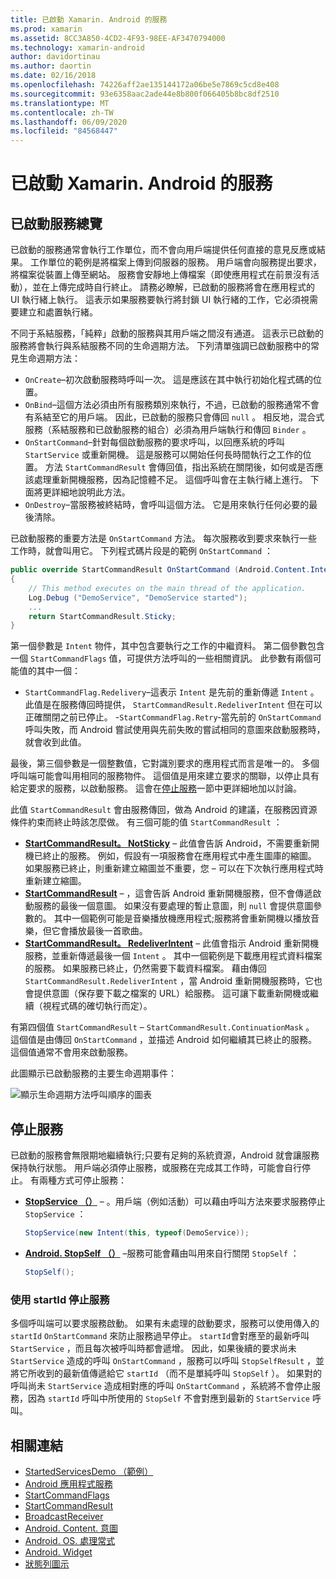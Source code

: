 ```yaml
---
title: 已啟動 Xamarin. Android 的服務
ms.prod: xamarin
ms.assetid: 8CC3A850-4CD2-4F93-98EE-AF3470794000
ms.technology: xamarin-android
author: davidortinau
ms.author: daortin
ms.date: 02/16/2018
ms.openlocfilehash: 74226aff2ae135144172a06be5e7869c5cd8e408
ms.sourcegitcommit: 93e6358aac2ade44e8b800f066405b8bc8df2510
ms.translationtype: MT
ms.contentlocale: zh-TW
ms.lasthandoff: 06/09/2020
ms.locfileid: "84568447"
---
```

# <a name="started-services-with-xamarinandroid"></a>已啟動 Xamarin. Android 的服務

## <a name="started-services-overview"></a>已啟動服務總覽

已啟動的服務通常會執行工作單位，而不會向用戶端提供任何直接的意見反應或結果。 工作單位的範例是將檔案上傳到伺服器的服務。 用戶端會向服務提出要求，將檔案從裝置上傳至網站。 服務會安靜地上傳檔案（即使應用程式在前景沒有活動），並在上傳完成時自行終止。 請務必瞭解，已啟動的服務將會在應用程式的 UI 執行緒上執行。 這表示如果服務要執行將封鎖 UI 執行緒的工作，它必須視需要建立和處置執行緒。

不同于系結服務，「純粹」啟動的服務與其用戶端之間沒有通道。 這表示已啟動的服務將會執行與系結服務不同的生命週期方法。 下列清單強調已啟動服務中的常見生命週期方法：

- `OnCreate`&ndash;初次啟動服務時呼叫一次。 這是應該在其中執行初始化程式碼的位置。
- `OnBind`&ndash;這個方法必須由所有服務類別來執行，不過，已啟動的服務通常不會有系結至它的用戶端。 因此，已啟動的服務只會傳回 `null` 。 相反地，混合式服務（系結服務和已啟動服務的組合）必須為用戶端執行和傳回 `Binder` 。
- `OnStartCommand`&ndash;針對每個啟動服務的要求呼叫，以回應系統的呼叫 `StartService` 或重新開機。 這是服務可以開始任何長時間執行之工作的位置。 方法 `StartCommandResult` 會傳回值，指出系統在關閉後，如何或是否應該處理重新開機服務，因為記憶體不足。 這個呼叫會在主執行緒上進行。 下面將更詳細地說明此方法。
- `OnDestroy`&ndash;當服務被終結時，會呼叫這個方法。 它是用來執行任何必要的最後清除。

已啟動服務的重要方法是 `OnStartCommand` 方法。 每次服務收到要求來執行一些工作時，就會叫用它。 下列程式碼片段是的範例 `OnStartCommand` ： 

```csharp
public override StartCommandResult OnStartCommand (Android.Content.Intent intent, StartCommandFlags flags, int startId)
{
    // This method executes on the main thread of the application.
    Log.Debug ("DemoService", "DemoService started");
    ...
    return StartCommandResult.Sticky;
}
```

第一個參數是 `Intent` 物件，其中包含要執行之工作的中繼資料。 第二個參數包含一個 `StartCommandFlags` 值，可提供方法呼叫的一些相關資訊。 此參數有兩個可能值的其中一個：

- `StartCommandFlag.Redelivery`&ndash;這表示 `Intent` 是先前的重新傳遞 `Intent` 。 此值是在服務傳回時提供， `StartCommandResult.RedeliverIntent` 但在可以正確關閉之前已停止。
-`StartCommandFlag.Retry`&dash;當先前的 `OnStartCommand` 呼叫失敗，而 Android 嘗試使用與先前失敗的嘗試相同的意圖來啟動服務時，就會收到此值。

最後，第三個參數是一個整數值，它對識別要求的應用程式而言是唯一的。 多個呼叫端可能會叫用相同的服務物件。 這個值是用來建立要求的關聯，以停止具有給定要求的服務，以啟動服務。 這會在[停止服務](#Stopping_the_Service)一節中更詳細地加以討論。 

此值 `StartCommandResult` 會由服務傳回，做為 Android 的建議，在服務因資源條件約束而終止時該怎麼做。 有三個可能的值 `StartCommandResult` ：

- **[StartCommandResult。 NotSticky](xref:Android.App.StartCommandResult.NotSticky)** &ndash; 此值會告訴 Android，不需要重新開機已終止的服務。 例如，假設有一項服務會在應用程式中產生圖庫的縮圖。 如果服務已終止，則重新建立縮圖並不重要，您 &ndash; 可以在下次執行應用程式時重新建立縮圖。
- **[StartCommandResult](xref:Android.App.StartCommandResult.Sticky)** &ndash; ，這會告訴 Android 重新開機服務，但不會傳遞啟動服務的最後一個意圖。 如果沒有要處理的暫止意圖，則 `null` 會提供意圖參數的。 其中一個範例可能是音樂播放機應用程式;服務將會重新開機以播放音樂，但它會播放最後一首歌曲。
- **[StartCommandResult。 RedeliverIntent](xref:Android.App.StartCommandResult.RedeliverIntent)** &ndash; 此值會指示 Android 重新開機服務，並重新傳遞最後一個 `Intent` 。 其中一個範例是下載應用程式資料檔案的服務。 如果服務已終止，仍然需要下載資料檔案。 藉由傳回 `StartCommandResult.RedeliverIntent` ，當 Android 重新開機服務時，它也會提供意圖（保存要下載之檔案的 URL）給服務。 這可讓下載重新開機或繼續（視程式碼的確切執行而定）。

有第四個值 `StartCommandResult` &ndash; `StartCommandResult.ContinuationMask` 。 這個值是由傳回 `OnStartCommand` ，並描述 Android 如何繼續其已終止的服務。 這個值通常不會用來啟動服務。

此圖顯示已啟動服務的主要生命週期事件： 

![顯示生命週期方法呼叫順序的圖表](started-services-images/started-service-01.png "圖表，顯示生命週期方法的呼叫順序。")

<a name="Stopping_the_Service"></a>

## <a name="stopping-the-service"></a>停止服務

已啟動的服務會無限期地繼續執行;只要有足夠的系統資源，Android 就會讓服務保持執行狀態。 用戶端必須停止服務，或服務在完成其工作時，可能會自行停止。 有兩種方式可停止服務： 

- **[StopService （）](xref:Android.Content.Context.StopService*)** &ndash; 。用戶端（例如活動）可以藉由呼叫方法來要求服務停止 `StopService` ：

    ```csharp
    StopService(new Intent(this, typeof(DemoService));
    ```

- **[Android. StopSelf （）](xref:Android.App.Service.StopSelf*)** &ndash;服務可能會藉由叫用來自行關閉 `StopSelf` ：

    ```csharp
    StopSelf();
    ```

### <a name="using-startid-to-stop-a-service"></a>使用 startId 停止服務

多個呼叫端可以要求服務啟動。 如果有未處理的啟動要求，服務可以使用傳入的 `startId` `OnStartCommand` 來防止服務過早停止。 `startId`會對應至的最新呼叫 `StartService` ，而且每次被呼叫時都會遞增。 因此，如果後續的要求尚未 `StartService` 造成的呼叫 `OnStartCommand` ，服務可以呼叫 `StopSelfResult` ，並將它所收到的最新值傳遞給它 `startId` （而不是單純呼叫 `StopSelf` ）。 如果對的呼叫尚未 `StartService` 造成相對應的呼叫 `OnStartCommand` ，系統將不會停止服務，因為 `startId` 呼叫中所使用的 `StopSelf` 不會對應到最新的 `StartService` 呼叫。

## <a name="related-links"></a>相關連結

- [StartedServicesDemo （範例）](https://docs.microsoft.com/samples/xamarin/monodroid-samples/applicationfundamentals-servicesamples-startedservicesdemo)
- [Android 應用程式服務](xref:Android.App.Service)
- [StartCommandFlags](xref:Android.App.StartCommandFlags)
- [StartCommandResult](xref:Android.App.StartCommandResult)
- [BroadcastReceiver](xref:Android.Content.BroadcastReceiver)
- [Android. Content. 意圖](xref:Android.Content.Intent)
- [Android. OS. 處理常式](xref:Android.OS.Handler)
- [Android. Widget](xref:Android.Widget.Toast)
- [狀態列圖示](https://developer.android.com/guide/practices/ui_guidelines/icon_design_status_bar.html)
